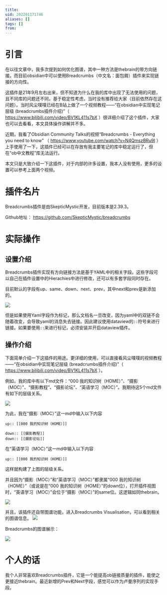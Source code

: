 ```yaml
---
title: 
uid: 202201171746
aliases: []
tags: []
from: 
---
```


# 引言
在以往文章中，我多次提到如何优化图谱，其中一种方法是thebrain的带方向链接。而目前obsidian中可以使用Breadcrumbs（中文名：面包屑）插件来实现链接的方向性。

这插件是21年9月左右出来，但不知道为什么在我的库中出现了无法使用的问题，且不同库的问题还不同，基于稳定性考虑，当时没有推荐给大家（目前依然存在这问题）。当时风尘噗噗已经在B站上做了一个视频教程——“在obsidian中实现笔记层级 (breadcrumbs插件介绍)”（ https://www.bilibili.com/video/BV1KL411s7bX ）很详细介绍了这个插件，大家也可以去看看，本文具体操作讲解并不多。

近期，我看了Obsidian Community Talks的视频“Breadcrumbs - Everything you need to know” （ https://www.youtube.com/watch?v=N4QmszBRu9I ）上手使用了一下，这插件已经可以在存放有我主要笔记的库中稳定运行了，但在“ob中文教程”库无法运行。

本文只是大致介绍一下这插件，对于内部的许多设置，我本人没有使用，更多的设置可以参考上面两个视频。


# 插件名片
Breadcrumbs插件是由SkepticMystic开发，目前版本是2.39.3。

Github地址： https://github.com/SkepticMystic/breadcrumbs

# 实际操作
## 设置介绍
Breadcrumbs插件实现有方向链接方法是基于YAML中的相关字段。这些字段可以自己在插件设置中的Hierachies中进行修改，还可以有多套字段同时存在。

目前默认的字段有up、same、down、next、prev，其中next和prev是新添加的。

![](https://gitee.com/cyddgi/picture-store/raw/master/img/20220117175608.png)


但是如果使用Yaml字段作为标记，那么文档名一旦改变，因为yaml中的双链不会随着改变，会导致yaml的消息失去链接。因此建议使用dataview的`::`符号来进行链接。如果要使用`::`来进行标记，必须安装并开启dataview插件。

## 操作介绍
下面简单介绍一下这插件的用途。更详细的使用，可以直接看风尘噗噗的视频教程——“在obsidian中实现笔记层级 (breadcrumbs插件介绍)”（ https://www.bilibili.com/video/BV1KL411s7bX ）。

例如，我的库中有以下md文件：“000 我的知识树（HOME）”、“摄影（MOC）”、“摄影教程”、“摄影论坛”、“英语学习（MOC）”。我期待这5个md文件有如下的层级关系。

![](https://gitee.com/cyddgi/picture-store/raw/master/img/20220119134808.png)

为此，我在“摄影（MOC）”这一md中输入以下内容
```
up:: [[000 我的知识树（HOME）]]

down:: [[摄影教程]]
down:: [[摄影论坛]]
```

在“英语学习（MOC）”这一md中输入以下内容
```
up:: [[000 我的知识树（HOME）]]
```

这样就构建了上图的层级关系。

并且因为“摄影（MOC）”和“英语学习（MOC）”都隶属“000 我的知识树（HOME）”（或说是在“000 我的知识树（HOME）”的down位），打开插件视图时，“英语学习（MOC）”会位于“摄影（MOC）”的same位。这逻辑如同thebrain。

![](https://gitee.com/cyddgi/picture-store/raw/master/img/20220119135558.png)

并且，该插件还自带图谱功能，进入Breadcrumbs Visualisation，可以看到相关的图谱信息。
![](https://gitee.com/cyddgi/picture-store/raw/master/img/20220119135847.png)


Breadcrumbs的图谱展示：

![](https://gitee.com/cyddgi/picture-store/raw/master/img/20220119140020.png)



# 个人的话
我个人非常喜欢Breadcrumbs插件，它是一个能提高ob链接质量的插件，能使之更接近thebrain。最近新增的Prev和Next字段，感觉可以作为卢曼序列的实现手段。
